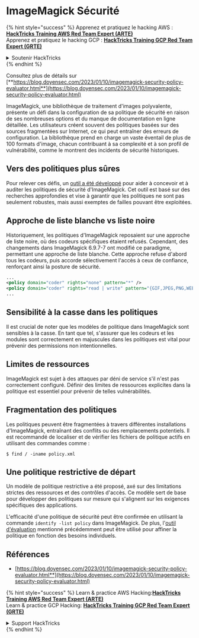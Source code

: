 # ImageMagick Sécurité

{% hint style="success" %}
Apprenez et pratiquez le hacking AWS :<img src="/.gitbook/assets/arte.png" alt="" data-size="line">[**HackTricks Training AWS Red Team Expert (ARTE)**](https://training.hacktricks.xyz/courses/arte)<img src="/.gitbook/assets/arte.png" alt="" data-size="line">\
Apprenez et pratiquez le hacking GCP : <img src="/.gitbook/assets/grte.png" alt="" data-size="line">[**HackTricks Training GCP Red Team Expert (GRTE)**<img src="/.gitbook/assets/grte.png" alt="" data-size="line">](https://training.hacktricks.xyz/courses/grte)

<details>

<summary>Soutenir HackTricks</summary>

* Consultez les [**plans d'abonnement**](https://github.com/sponsors/carlospolop) !
* **Rejoignez le** 💬 [**groupe Discord**](https://discord.gg/hRep4RUj7f) ou le [**groupe telegram**](https://t.me/peass) ou **suivez** nous sur **Twitter** 🐦 [**@hacktricks\_live**](https://twitter.com/hacktricks\_live)**.**
* **Partagez des astuces de hacking en soumettant des PRs aux** [**HackTricks**](https://github.com/carlospolop/hacktricks) et [**HackTricks Cloud**](https://github.com/carlospolop/hacktricks-cloud) dépôts github.

</details>
{% endhint %}

Consultez plus de détails sur [**https://blog.doyensec.com/2023/01/10/imagemagick-security-policy-evaluator.html**](https://blog.doyensec.com/2023/01/10/imagemagick-security-policy-evaluator.html)

ImageMagick, une bibliothèque de traitement d'images polyvalente, présente un défi dans la configuration de sa politique de sécurité en raison de ses nombreuses options et du manque de documentation en ligne détaillée. Les utilisateurs créent souvent des politiques basées sur des sources fragmentées sur Internet, ce qui peut entraîner des erreurs de configuration. La bibliothèque prend en charge un vaste éventail de plus de 100 formats d'image, chacun contribuant à sa complexité et à son profil de vulnérabilité, comme le montrent des incidents de sécurité historiques.

## Vers des politiques plus sûres
Pour relever ces défis, un [outil a été développé](https://imagemagick-secevaluator.doyensec.com/) pour aider à concevoir et à auditer les politiques de sécurité d'ImageMagick. Cet outil est basé sur des recherches approfondies et vise à garantir que les politiques ne sont pas seulement robustes, mais aussi exemptes de failles pouvant être exploitées.

## Approche de liste blanche vs liste noire
Historiquement, les politiques d'ImageMagick reposaient sur une approche de liste noire, où des codeurs spécifiques étaient refusés. Cependant, des changements dans ImageMagick 6.9.7-7 ont modifié ce paradigme, permettant une approche de liste blanche. Cette approche refuse d'abord tous les codeurs, puis accorde sélectivement l'accès à ceux de confiance, renforçant ainsi la posture de sécurité.
```xml
...
<policy domain="coder" rights="none" pattern="*" />
<policy domain="coder" rights="read | write" pattern="{GIF,JPEG,PNG,WEBP}" />
...
```
## Sensibilité à la casse dans les politiques
Il est crucial de noter que les modèles de politique dans ImageMagick sont sensibles à la casse. En tant que tel, s'assurer que les codeurs et les modules sont correctement en majuscules dans les politiques est vital pour prévenir des permissions non intentionnelles.

## Limites de ressources
ImageMagick est sujet à des attaques par déni de service s'il n'est pas correctement configuré. Définir des limites de ressources explicites dans la politique est essentiel pour prévenir de telles vulnérabilités.

## Fragmentation des politiques
Les politiques peuvent être fragmentées à travers différentes installations d'ImageMagick, entraînant des conflits ou des remplacements potentiels. Il est recommandé de localiser et de vérifier les fichiers de politique actifs en utilisant des commandes comme :
```shell
$ find / -iname policy.xml
```
## Une politique restrictive de départ
Un modèle de politique restrictive a été proposé, axé sur des limitations strictes des ressources et des contrôles d'accès. Ce modèle sert de base pour développer des politiques sur mesure qui s'alignent sur les exigences spécifiques des applications.

L'efficacité d'une politique de sécurité peut être confirmée en utilisant la commande `identify -list policy` dans ImageMagick. De plus, l'[outil d'évaluation](https://imagemagick-secevaluator.doyensec.com/) mentionné précédemment peut être utilisé pour affiner la politique en fonction des besoins individuels.

## Références
* [https://blog.doyensec.com/2023/01/10/imagemagick-security-policy-evaluator.html**](https://blog.doyensec.com/2023/01/10/imagemagick-security-policy-evaluator.html)



{% hint style="success" %}
Learn & practice AWS Hacking:<img src="/.gitbook/assets/arte.png" alt="" data-size="line">[**HackTricks Training AWS Red Team Expert (ARTE)**](https://training.hacktricks.xyz/courses/arte)<img src="/.gitbook/assets/arte.png" alt="" data-size="line">\
Learn & practice GCP Hacking: <img src="/.gitbook/assets/grte.png" alt="" data-size="line">[**HackTricks Training GCP Red Team Expert (GRTE)**<img src="/.gitbook/assets/grte.png" alt="" data-size="line">](https://training.hacktricks.xyz/courses/grte)

<details>

<summary>Support HackTricks</summary>

* Check the [**subscription plans**](https://github.com/sponsors/carlospolop)!
* **Join the** 💬 [**Discord group**](https://discord.gg/hRep4RUj7f) or the [**telegram group**](https://t.me/peass) or **follow** us on **Twitter** 🐦 [**@hacktricks\_live**](https://twitter.com/hacktricks\_live)**.**
* **Share hacking tricks by submitting PRs to the** [**HackTricks**](https://github.com/carlospolop/hacktricks) and [**HackTricks Cloud**](https://github.com/carlospolop/hacktricks-cloud) github repos.

</details>
{% endhint %}
